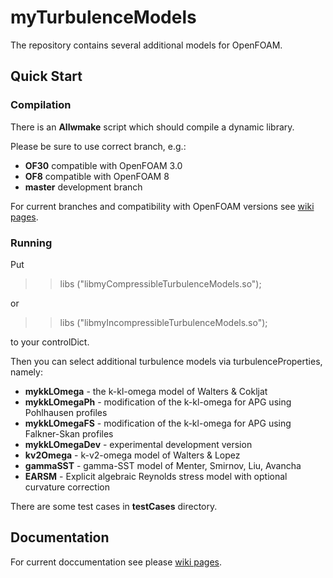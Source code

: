 # myTurbulenceModels

The repository contains several additional models for OpenFOAM.

## Quick Start
### Compilation

There is an **Allwmake** script which should compile a dynamic library. 

Please be sure to use correct branch, e.g.:

* **OF30** compatible with OpenFOAM 3.0
* **OF8** compatible with OpenFOAM 8
* **master** development branch 

For current branches and compatibility with OpenFOAM versions see [wiki pages](https://github.com/furstj/myTurbulenceModels/wiki/User-guide).


### Running
Put

>> libs ("libmyCompressibleTurbulenceModels.so");

or 

>> libs ("libmyIncompressibleTurbulenceModels.so");

to your controlDict.

Then you can select additional turbulence models via turbulenceProperties, namely:
* **mykkLOmega** - the k-kl-omega model of Walters & Cokljat 
* **mykkLOmegaPh** - modification of the k-kl-omega for APG using Pohlhausen profiles
* **mykkLOmegaFS** - modification of the k-kl-omega for APG using Falkner-Skan profiles
* **mykkLOmegaDev** - experimental development version
* **kv2Omega** - k-v2-omega model of Walters & Lopez
* **gammaSST** - gamma-SST model of Menter, Smirnov, Liu, Avancha
* **EARSM** - Explicit algebraic Reynolds stress model with optional curvature correction

There are some test cases in **testCases** directory.

## Documentation

For current doccumentation see please 
[wiki pages](https://github.com/furstj/myTurbulenceModels/wiki/User-guide).

